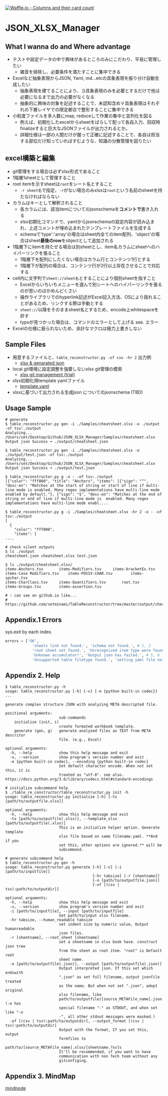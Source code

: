 [![Waffle.io - Columns and their card count](https://badge.waffle.io/setminami/TableReconstructor.png?columns=all)](https://waffle.io/setminami/TableReconstructor?utm_source=badge)

# JSON_XLSX_Manager
## What I wanna do and Where advantage
  - テストや設定データの中で興味があるところのみにこだわり、平易に管理したい
    - 雑音を排除し、必要条件を満たすことに集中できる
  - Excelなど抽象表現からJSON, Yaml, md...etcの具象表現を振り分け自動生成したい
    - 抽象表現を建てることにより、∃具象表現のみを必要とするだけで他は必要になるまで出力の必要がなくなる
    - 抽象的に興味の対象を記述することで、未認知含め∀具象表現はそれぞれの下層レイヤでの限定都合で整形することに集中できる
  - 小粒度ファイルを多人数にmap, reduceして作業の集中と並列化を図る
    - 例えば、初期化したexcelからsheetをばらして配って各自入力、回収時finalizeすると巨大なJSONファイルが出力されるとか。
    - 詳細仕様は一部の人間だけが握って正確に記述することで、各自は担当する部位だけ知っていればすむような、知識の分散管理を図りたい

## excel構築と編集
  - git管理をする場合は必ずxlsx形式であること
  - 1階層1sheetとして管理すること
  - root itemを示すsheetは`root`をシート名とすること
    - `-r sheet名`で指定、`-r`がない場合のみxlsxは`root`という名前のsheetを持たなければならない
  - カラムはキーとして解釈されること
    - 各カラムには、該当itemについてのjsonschemaを**コメントで**書き入れる
    - xlsx初期化コマンドで、yamlからjsonschemaの設定内容が読み込まれ、上述コメントが埋め込まれたテンプレートファイルを生成する
    - schemaで'type':'array'の場合はsheet内全てのitem配列、'object'の場合はsheet**最後のrow**をobjectとして追加される
  - 1階層下にitemを持たせる場合は別sheetとし、item名カラムにsheetへのハイパーリンクを張ること
    - 1階層下を配列にしたくない場合はカラム行とコンテンツ1行とする
    - 1階層下が配列の場合は、コンテンツ行が2行以上存在させることで対応する
  - cell内に文字列で`sheet://sheet名`とすることにより個別sheetを指すこと
    - Excelからいちいちメニューを選んで別シートへのハイパーリンクを張るのが思いのほかめんどくさい
    - 操作ライブラリでのhyperlink記述がExcel記入方法、OSにより揺れることがあるため、リンクする際は手動とする
    - `sheet://`以降をそのままsheet名とするため、encode上whitespaceを許す
    - typoが見つかった場合は、コマンドのエラーとして上げる see. エラー
  - Excelの仕様に振られないため、余計なマクロは極力上書きしない

## Sample Files
  - 用意するファイルと、`table_reconstructor.py -of csv -hr 2` 出力例
    - [xlsx & genarated json](https://github.com/setminami/TableReconstructor/tree/master/Samples)
  - local git環境に設定調整を強要しないxlsx git管理の模索
    - [xlsx git management (trial)](https://github.com/setminami/TableReconstructor/tree/master/output/cheatsheet.xlsx)
  - xlsx初期化用template yamlファイル
    - [template.yaml](https://github.com/setminami/TableReconstructor/blob/master/template.yaml)
  - xlsxに基づいて出力される生成json についてのjsonschema (TBD)

## Usage Sample
```
# generate
$ table_reconstructor.py gen -i ./Samples/cheatsheet.xlsx -o ./output -of tsv:./output
Analyzing... /Users/set/Desktop/Github/JSON_XLSX_Manager/Samples/cheatsheet.xlsx
Output json Success ➡️ ./output/cheatsheet.json

$ table_reconstructor.py gen -i ./Samples/cheatsheet.xlsx -o ./output/test.json -of tsv:./output
Analyzing... /Users/set/Desktop/Github/JSON_XLSX_Manager/Samples/cheatsheet.xlsx
Output json Success ➡️ ./output/test.json

$ table_reconstructor.py g -o - -of tsv:./output
[{"color": "fff000", "title": "Anchors", "items": [{"sign": "^", "desc-en": "Matches at the start of string or start of line if multi-line mode is enabled. Many regex implementations have multi-line mode enabled by default."}, {"sign": "$", "desc-en": "Matches at the end of string or end of line if multi-line mode is  enabled. Many regex implementations have multi-line mode enabl....

$ table_reconstructor.py g -i ./Samples/cheatsheet.xlsx -hr 2 -o - -of tsv:./output
[
  {
    "color": "fff000",
    "items": [
....

# check silent outputs
$ ls ./output
cheatsheet.json	cheatsheet.xlsx	test.json

$ ls ./output/cheatsheet.xlsx/
items-Anchors.tsv		items-Modifiers.tsv		items-bracketEx.tsv
items-Case Modifiers.tsv	items-POSIX-CHAR.tsv		items-spchar.tsv
items-CharClass.tsv		items-Quantifiers.tsv		root.tsv
items-Groups.tsv		items-assertion.tsv

# ☝️ can see on github.io like...
# https://github.com/setminami/TableReconstructor/tree/master/output/cheatsheet.xlsx
```

## Appendix.1 Errors
sys.exit by each index.

```python
errors = ['OK',
            'sheets link not found.', 'schema not found.', # 1, 2
            'root sheet not found.', 'Unrecognized item type were found.', # 3, 4
            'Unknown accumulator!', 'Output json has failed.', # 5, 6
            'Unsupported table filetype found.', 'setting yaml file not found']
```

## Appendix 2. Help
```
$ table_reconstructor.py -h
usage: table_reconstructor.py [-h] [-v] [-e {python built-in codec}]  ...

generate complex structure JSON with analyzing META descripted file.

positional arguments:
                        sub-commands
    initialize (init, i)
                        create formated workbook template.
    generate (gen, g)   generate analyzed files as TEXT from META descritor
                        file. (e.g., Excel)

optional arguments:
  -h, --help            show this help message and exit
  -v, --version         show program's version number and exit
  -e {python built-in codec}, --encoding {python built-in codec}
                        Set default charactor encode. When not set this, it is
                        treated as "utf-8". see also. https://docs.python.org/3.6/library/codecs.html#standard-encodings

# initialize subcommand help
$ ./table_re_constructor/table_reconstructor.py init -h
usage: table_reconstructor.py initialize [-h] [-tx [path/to/outputfile.xlsx]]

optional arguments:
  -h, --help            show this help message and exit
  -tx [path/to/outputfile(.xlsx)], --template_xlsx [path/to/outputfile(.xlsx)]
                        This is an initialize helper option. Generate template
                        xlsx file based on same filename.yaml. **And if you
                        set this, other options are ignored.** will be
                        subcommand.

# generate subcommand help
$ table_reconstructor.py gen -h
usage: table_reconstructor.py generate [-h] [-v] [-i [path/to/inputfile]]
                                       [-hr tabsize] [-r [sheetname]]
                                       [-o [path/to/outputfile.json]]
                                       [-of [(csv | tsv):path/to/outputdir]]

optional arguments:
  -h, --help            show this help message and exit
  -v, --version         show program's version number and exit
  -i [path/to/inputfile], --input [path/to/inputfile]
                        Set path/to/input xlsx filename.
  -hr tabsize, --human_readable tabsize
                        set indent size by numeric value, Output humanreadable
                        json files.
  -r [sheetname], --root_sheet [sheetname]
                        set a sheetname in xlsx book have. construct json tree
                        from the sheet as root item. "root" is Default root
                        sheet name.
  -o [path/to/outputfile(.json)], --output [path/to/outputfile(.json)]
                        Output interpreted json. If this set which endswith
                        ".json" as set full filename, output jsonfile treated
                        as the name. But when not set ".json", adopt original
                        xlsx filename, like
                        path/to/outputfile/[source_METAFile_name].json (-o has
                        special filename "-" as STDOUT, and when set like "-o
                        -", all other stdout messages were masked.)
  -of [(csv | tsv):path/to/outputdir], --output_format [(csv | tsv):path/to/outputdir]
                        Output with the format, If you set this, output
                        formfiles to
                        path/to/[source_METAFile_name].xlsx/[sheetname.?sv]s
                        It'll be recommended, if you want to have
                        communication with non Tech team without any
                        gitconfiging.
```

## Appendix 3. MindMap
[mindnode](https://my.mindnode.com/vWDYEyp9p7s2kFgCr4yzuVrokfimz3Cx2nvGR1Xg/em#97,31,-2)
